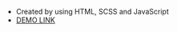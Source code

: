 - Created by using HTML, SCSS and JavaScript
- [DEMO LINK](https://averstiuk.github.io/Met_landing/)

